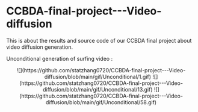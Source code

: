 # CCBDA-final-project---Video-diffusion
This is about the results and source code of our CCBDA final project about video diffusion generation.

Unconditional generation of surfing video :
<p align="center">
![](https://github.com/statzhang0720/CCBDA-final-project---Video-diffusion/blob/main/gif/Unconditional/1.gif)
![](https://github.com/statzhang0720/CCBDA-final-project---Video-diffusion/blob/main/gif/Unconditional/13.gif)
![](https://github.com/statzhang0720/CCBDA-final-project---Video-diffusion/blob/main/gif/Unconditional/58.gif)
</p>
